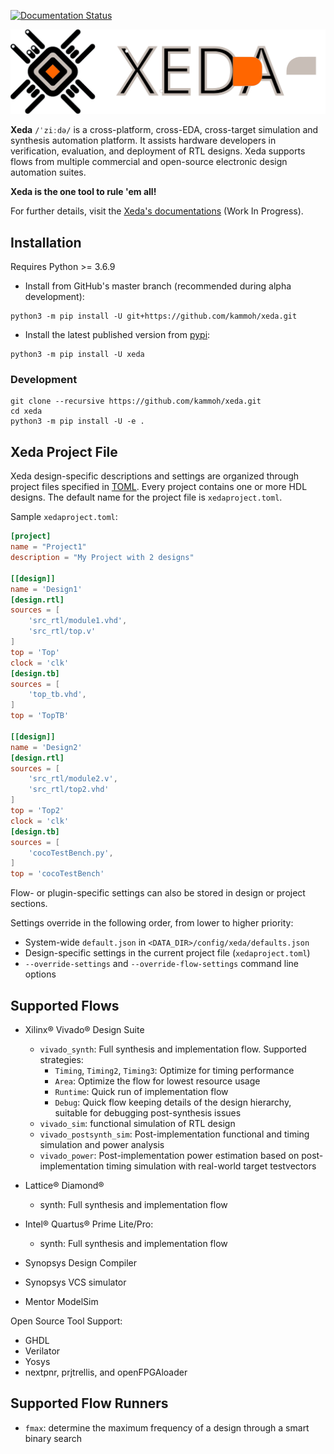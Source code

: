 [![Documentation Status](https://readthedocs.org/projects/xeda/badge/?version=latest)](https://xeda.readthedocs.io/en/latest/?badge=latest)

![Xeda Logo](logo.svg)


**Xeda** `/ˈziːdə/` is a cross-platform, cross-EDA, cross-target simulation and synthesis automation platform.
It assists hardware developers in verification, evaluation, and deployment of RTL designs. Xeda supports flows from multiple commercial and open-source electronic design automation suites.

**Xeda is the one tool to rule 'em all!**

For further details, visit the [Xeda's documentations](http://xeda.rtfd.io/) (Work In Progress).




## Installation

Requires Python >= 3.6.9

- Install from GitHub's master branch (recommended during alpha development):
```
python3 -m pip install -U git+https://github.com/kammoh/xeda.git
```

- Install the latest published version from [pypi](https://pypi.org/project/xeda):
```
python3 -m pip install -U xeda
```

### Development
```
git clone --recursive https://github.com/kammoh/xeda.git
cd xeda
python3 -m pip install -U -e .
```



## Xeda Project File

Xeda design-specific descriptions and settings are organized through project files specified in [TOML](https://toml.io/). Every project contains one or more HDL designs. The default name for the project file is `xedaproject.toml`.

Sample `xedaproject.toml`:

```toml
[project]
name = "Project1"
description = "My Project with 2 designs"

[[design]]
name = 'Design1'
[design.rtl]
sources = [
    'src_rtl/module1.vhd',
    'src_rtl/top.v'
]
top = 'Top'
clock = 'clk'
[design.tb]
sources = [
    'top_tb.vhd',
]
top = 'TopTB'

[[design]]
name = 'Design2'
[design.rtl]
sources = [
    'src_rtl/module2.v',
    'src_rtl/top2.vhd'
]
top = 'Top2'
clock = 'clk'
[design.tb]
sources = [
    'cocoTestBench.py',
]
top = 'cocoTestBench'

```
Flow- or plugin-specific settings can also be stored in design or project sections.


Settings override in the following order, from lower to higher priority:
- System-wide `default.json` in `<DATA_DIR>/config/xeda/defaults.json`
- Design-specific settings in the current project file (`xedaproject.toml`)
- `--override-settings` and `--override-flow-settings` command line options

## Supported Flows

- Xilinx® Vivado® Design Suite
    - `vivado_synth`: Full synthesis and implementation flow. Supported strategies:
      - `Timing`, `Timing2`, `Timing3`: Optimize for timing performance
      - `Area`: Optimize the flow for lowest resource usage
      - `Runtime`: Quick run of implementation flow
      - `Debug`: Quick flow keeping details of the design hierarchy, suitable for debugging post-synthesis issues
    - `vivado_sim`: functional simulation of RTL design
    - `vivado_postsynth_sim`: Post-implementation functional and timing simulation and power analysis
    - `vivado_power`: Post-implementation power estimation based on post-implementation timing simulation with real-world target testvectors
- Lattice® Diamond®
    - synth: Full synthesis and implementation flow
- Intel® Quartus® Prime Lite/Pro:
    - synth: Full synthesis and implementation flow

- Synopsys Design Compiler
- Synopsys VCS simulator
- Mentor ModelSim

Open Source Tool Support:
- GHDL
- Verilator
- Yosys
- nextpnr, prjtrellis, and openFPGAloader


## Supported Flow Runners
- `fmax`: determine the maximum frequency of a design through a smart binary search
